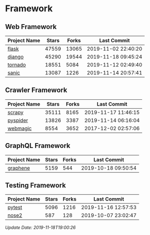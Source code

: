 # Framework

## Web Framework

| Project Name | Stars | Forks | Last Commit |
| ------------ | ----- | ----- | ----------- |
| [flask](https://github.com/pallets/flask) | 47559 | 13065 | 2019-11-02 22:40:20 |
| [django](https://github.com/django/django) | 45290 | 19544 | 2019-11-18 09:45:24 |
| [tornado](https://github.com/tornadoweb/tornado) | 18551 | 5084 | 2019-11-12 02:49:40 |
| [sanic](https://github.com/huge-success/sanic) | 13087 | 1226 | 2019-11-14 20:57:41 |

## Crawler Framework

| Project Name | Stars | Forks | Last Commit |
| ------------ | ----- | ----- | ----------- |
| [scrapy](https://github.com/scrapy/scrapy) | 35111 | 8165 | 2019-11-17 11:46:15 |
| [pyspider](https://github.com/binux/pyspider) | 13826 | 3387 | 2019-11-14 06:16:04 |
| [webmagic](https://github.com/code4craft/webmagic) | 8554 | 3652 | 2017-12-02 02:57:06 |

## GraphQL Framework

| Project Name | Stars | Forks | Last Commit |
| ------------ | ----- | ----- | ----------- |
| [graphene](https://github.com/graphql-python/graphene) | 5159 | 544 | 2019-10-18 09:50:54 |

## Testing Framework

| Project Name | Stars | Forks | Last Commit |
| ------------ | ----- | ----- | ----------- |
| [pytest](https://github.com/pytest-dev/pytest) | 5096 | 1216 | 2019-11-16 12:57:53 |
| [nose2](https://github.com/nose-devs/nose2) | 587 | 128 | 2019-10-07 23:02:47 |

*Update Date: 2019-11-18T19:00:26*